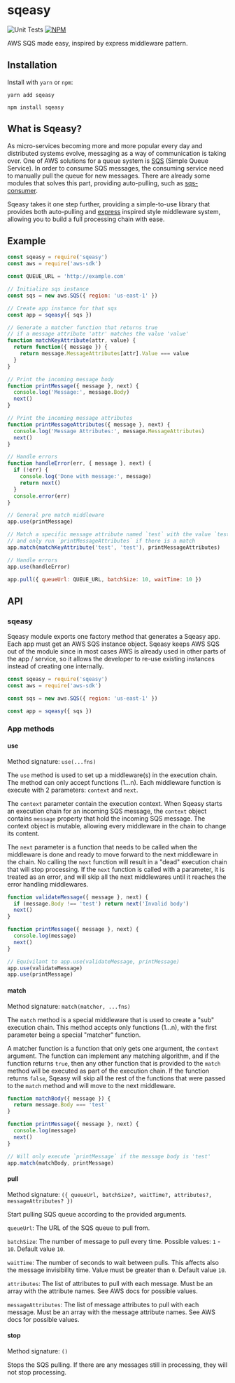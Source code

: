 # sqeasy

![Unit Tests](https://github.com/ron-dadon/sqeasy/actions/workflows/main.yml/badge.svg)
[![NPM](https://nodei.co/npm/sqeasy.png?mini=true)](https://npmjs.org/package/sqeasy)


AWS SQS made easy, inspired by express middleware pattern.

## Installation

Install with `yarn` or `npm`:

```shell
yarn add sqeasy
```

```shell
npm install sqeasy
```

## What is Sqeasy?

As micro-services becoming more and more popular every day and distributed systems evolve, messaging as a way of communication is taking over. One of AWS solutions for a queue system is [SQS](https://aws.amazon.com/sqs/) (Simple Queue Service). In order to consume SQS messages, the consuming service need to manually pull the queue for new messages. There are already some modules that solves this part, providing auto-pulling, such as [sqs-consumer](https://github.com/BBC/sqs-consumer).

Sqeasy takes it one step further, providing a simple-to-use library that provides both auto-pulling and [express](https://github.com/expressjs/express) inspired style middleware system, allowing you to build a full processing chain with ease.

## Example

```js
const sqeasy = require('sqeasy')
const aws = require('aws-sdk')

const QUEUE_URL = 'http://example.com'

// Initialize sqs instance
const sqs = new aws.SQS({ region: 'us-east-1' })

// Create app instance for that sqs
const app = sqeasy({ sqs })

// Generate a matcher function that returns true
// if a message attribute 'attr' matches the value 'value'
function matchKeyAttribute(attr, value) {
  return function({ message }) {
    return message.MessageAttributes[attr].Value === value 
  }
}

// Print the incoming message body
function printMessage({ message }, next) {
  console.log('Message:', message.Body)
  next()
}

// Print the incoming message attributes
function printMessageAttributes({ message }, next) {
  console.log('Message Attributes:', message.MessageAttributes)
  next()
}

// Handle errors
function handleError(err, { message }, next) {
  if (!err) {
    console.log('Done with message:', message)
    return next()
  }
  console.error(err)
}

// General pre match middleware
app.use(printMessage)

// Match a specific message attribute named `test` with the value `test` 
// and only run `printMessageAttributes` if there is a match 
app.match(matchKeyAttribute('test', 'test'), printMessageAttributes)

// Handle errors
app.use(handleError)

app.pull({ queueUrl: QUEUE_URL, batchSize: 10, waitTime: 10 })
```
## API

### sqeasy

Sqeasy module exports one factory method that generates a Sqeasy app. Each app must get an AWS SQS instance object. Sqeasy keeps AWS SQS out of the module since in most cases AWS is already used in other parts of the app / service, so it allows the developer to re-use existing instances instead of creating one internally.

```js
const sqeasy = require('sqeasy')
const aws = require('aws-sdk')

const sqs = new aws.SQS({ region: 'us-east-1' })

const app = sqeasy({ sqs })
```

### App methods

#### use

Method signature: `use(...fns)`

The `use` method is used to set up a middleware(s) in the execution chain.
The method can only accept functions (1...n).
Each middleware function is execute with 2 parameters: `context` and `next`.

The `context` parameter contain the execution context. When Sqeasy starts an execution chain for an incoming SQS message, the `context` object contains `message` property that hold the incoming SQS message. The context object is mutable, allowing every middleware in the chain to change its content.

The `next` parameter is a function that needs to be called when the middleware is done and ready to move forward to the next middleware in the chain. No calling the `next` function will result in a "dead" execution chain that will stop processing. If the `next` function is called with a parameter, it is treated as an error, and will skip all the next middlewares until it reaches the error handling middlewares.

```js
function validateMessage({ message }, next) {
  if (message.Body !== 'test') return next('Invalid body')
  next()
}

function printMessage({ message }, next) {
  console.log(message)
  next()
}

// Equivilant to app.use(validateMessage, printMessage)
app.use(validateMessage)
app.use(printMessage)
```

#### match

Method signature: `match(matcher, ...fns)`

The `match` method is a special middleware that is used to create a "sub" execution chain. This method accepts only functions (1...n), with the first parameter being a special "matcher" function.

A matcher function is a function that only gets one argument, the `context` argument. The function can implement any matching algorithm, and if the function returns `true`, then any other function that is provided to the `match` method will be executed as part of the execution chain. If the function returns `false`, Sqeasy will skip all the rest of the functions that were passed to the `match` method and will move to the next middleware.

```js
function matchBody({ message }) {
  return message.Body === 'test'
}

function printMessage({ message }, next) {
  console.log(message)
  next()
}

// Will only execute `printMessage` if the message body is 'test'
app.match(matchBody, printMessage)
```

#### pull

Method signature: `({ queueUrl, batchSize?, waitTime?, attributes?, messageAttributes? })`

Start pulling SQS queue according to the provided arguments.

`queueUrl`: The URL of the SQS queue to pull from.

`batchSize`: The number of message to pull every time. Possible values: `1` - `10`. Default value `10`.

`waitTime`: The number of seconds to wait between pulls. This affects also the message invisibility time. Value must be greater than `0`. Default value `10`.

`attributes`: The list of attributes to pull with each message. Must be an array with the attribute names. See AWS docs for possible values.

`messageAttributes`: The list of message attributes to pull with each message. Must be an array with the message attribute names. See AWS docs for possible values.

#### stop

Method signature: `()`

Stops the SQS pulling. If there are any messages still in processing, they will not stop processing.
